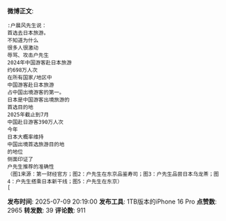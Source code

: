 **微博正文**: 
```
:户晨风先生说：
首选去日本旅游。
不知道为什么
很多人很激动
辱骂、攻击户先生
2024年中国游客赴日本旅游
约698万人次
在所有国家/地区中
中国游客赴日本旅游
占中国出境游客的第一。
日本是中国游客出境旅游的
首选目的地
2025年截止到7月
中国赴日游客390万人次
今年
日本大概率维持
中国出境首选旅游目的地
的地位
侧面印证了
户先生推荐的准确性
（图1来源：第一财经官方；图2：户先生在东京品鉴寿司；图3：户先生品尝日本乌龙茶；图4：户先生搭乘日本新干线；图5：户先生在东京）
[
```
**发布时间**: 2025-07-09 20:19:00
**发布工具**: 1TB版本的iPhone 16 Pro
**点赞数**: 2965
**转发数**: 39
**评论数**: 911
